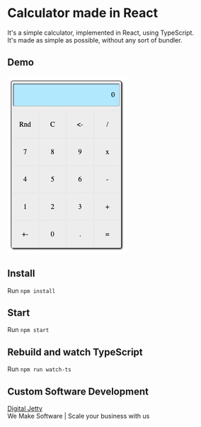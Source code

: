 # Calculator made in React

It's a simple calculator, implemented in React, using TypeScript.  
It's made as simple as possible, without any sort of bundler.  

## Demo  
![Calculator's demo](demo/demo.gif?raw=true)  
  
## Install  
Run `npm install`  
  
## Start  
Run `npm start`  

## Rebuild and watch TypeScript  
Run `npm run watch-ts`  

## Custom Software Development
[Digital Jetty](https://digitaljetty.com/)  
We Make Software | Scale your business with us  

